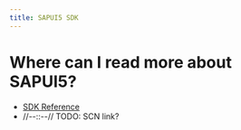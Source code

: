 ```yaml
---
title: SAPUI5 SDK
---
```


# Where can I read more about SAPUI5?

* [SDK Reference](https://sapui5.netweaver.ondemand.com/sdk/#content/Overview.html)
* //--::--// TODO: SCN link?

